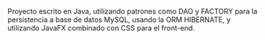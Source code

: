 Proyecto escrito en Java, 
utilizando patrones como DAO y FACTORY para la persistencia a base de datos MySQL, 
usando la ORM HIBERNATE, y utilizando JavaFX combinado con CSS para el front-end.
